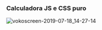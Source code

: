 <h3>Calculadora JS e CSS puro</h3>

![vokoscreen-2019-07-18_14-27-14](https://user-images.githubusercontent.com/47529386/61478651-4a509a00-a968-11e9-8adc-11e5f01f52b2.gif)
